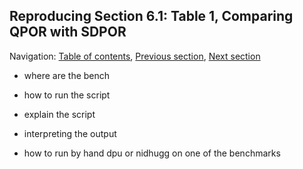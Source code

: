 ## Reproducing Section 6.1: Table 1, Comparing QPOR with SDPOR

Navigation: [Table of contents], [Previous section], [Next section]

[Table of contents]: 1-intro.md#index
[Previous section]: 2-compiling-tools.md
[Next section]: 4-section-6.2.md


- where are the bench
- how to run the script
- explain the script
- interpreting the output

- how to run by hand dpu or nidhugg on one of the benchmarks
